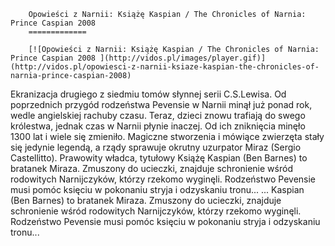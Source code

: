 
        Opowieści z Narnii: Książę Kaspian / The Chronicles of Narnia: Prince Caspian 2008 
        =============
        
        [![Opowieści z Narnii: Książę Kaspian / The Chronicles of Narnia: Prince Caspian 2008 ](http://vidos.pl/images/player.gif)](http://vidos.pl/opowiesci-z-narnii-ksiaze-kaspian-the-chronicles-of-narnia-prince-caspian-2008)
        
        
 Ekranizacja drugiego z siedmiu tomów słynnej serii C.S.Lewisa. Od poprzednich przygód rodzeństwa Pevensie w Narnii minął już ponad rok, wedle angielskiej rachuby czasu. Teraz, dzieci znowu trafiają do swego królestwa, jednak czas w Narnii płynie inaczej. Od ich zniknięcia minęło 1300 lat i wiele się zmieniło. Magiczne stworzenia i mówiące zwierzęta stały się jedynie legendą, a rządy sprawuje okrutny uzurpator Miraz (Sergio Castellitto). Prawowity władca, tytułowy Książę Kaspian (Ben Barnes) to bratanek Miraza. Zmuszony do ucieczki, znajduje schronienie wśród rodowitych Narnijczyków, którzy rzekomo wyginęli. Rodzeństwo Pevensie musi pomóc księciu w pokonaniu stryja i odzyskaniu tronu...  ... Kaspian (Ben Barnes) to bratanek Miraza. Zmuszony do ucieczki, znajduje schronienie wśród rodowitych Narnijczyków, którzy rzekomo wyginęli. Rodzeństwo Pevensie musi pomóc księciu w pokonaniu stryja i odzyskaniu tronu...
    